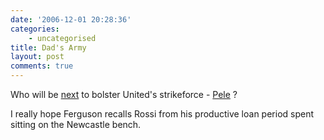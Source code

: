 ```yaml
---
date: '2006-12-01 20:28:36'
categories:
    - uncategorised
title: Dad's Army
layout: post
comments: true
---
```

Who will be
[next](http://news.bbc.co.uk/sport1/hi/football/teams/m/man_utd/6198464.stm)
to bolster United's strikeforce -
[Pele](http://www.nbrightside.com/blog/2006/05/20/mufc-announce-ruuds-replacement/)
?

I really hope Ferguson recalls Rossi from his productive loan period
spent sitting on the Newcastle bench.
